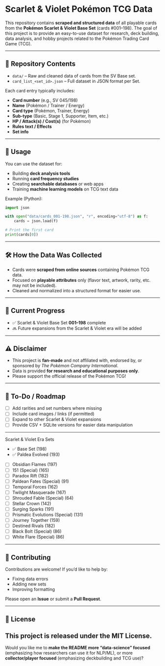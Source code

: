 # Scarlet & Violet Pokémon TCG Data

This repository contains **scraped and structured data** of all playable cards from the **Pokémon Scarlet & Violet Base Set** (cards #001–198).
The goal of this project is to provide an easy-to-use dataset for research, deck building, data analysis, and hobby projects related to the Pokémon Trading Card Game (TCG).

---

## 📂 Repository Contents

* `data/` – Raw and cleaned data of cards from the SV Base set.
* `card_list_<set_id>.json` – Full dataset in JSON format per Set.

Each card entry typically includes:

* **Card number** (e.g., SV 045/198)
* **Name** (Pokémon / Trainer / Energy)
* **Card type** (Pokémon, Trainer, Energy)
* **Sub-type** (Basic, Stage 1, Supporter, Item, etc.)
* **HP / Attack(s) / Cost(s)** (for Pokémon)
* **Rules text / Effects**
* **Set info**

---

## 🚀 Usage

You can use the dataset for:

* Building **deck analysis tools**
* Running **card frequency studies**
* Creating **searchable databases** or web apps
* Training **machine learning models** on TCG text data

Example (Python):

```python
import json

with open("data/cards_001-198.json", "r", encoding="utf-8") as f:
    cards = json.load(f)

# Print the first card
print(cards[0])
```

---

## 🛠️ How the Data Was Collected

* Cards were **scraped from online sources** containing Pokémon TCG data.
* Focused on **playable attributes** only (flavor text, artwork, rarity, etc. may not be included).
* Cleaned and normalized into a structured format for easier use.

---

## 📅 Current Progress

* ✅ Scarlet & Violet Base Set **001–198** complete
* 🔜 Future expansions from the Scarlet & Violet era will be added

---

## ⚠️ Disclaimer

* This project is **fan-made** and not affiliated with, endorsed by, or sponsored by *The Pokémon Company International*.
* Data is provided **for research and educational purposes only**.
* Please support the official release of the Pokémon TCG!

---

## 📌 To-Do / Roadmap

* [ ] Add rarities and set numbers where missing
* [ ] Include card images / links (if permitted)
* [ ] Expand to other Scarlet & Violet expansions
* [ ] Provide CSV + SQLite versions for easier data manipulation

---
Scarlet & Violet Era Sets
* ✅  Base Set (198)
* ✅  Paldea Evolved (193)
* [ ]  Obsidian Flames (197)
* [ ]  151 (Special) (165)
* [ ]  Paradox Rift (182)
* [ ]  Paldean Fates (Special) (91)
* [ ]  Temporal Forces (162)
* [ ]  Twilight Masquerade (167)
* [ ]  Shrouded Fable (Special) (64)
* [ ]  Stellar Crown (142)
* [ ]  Surging Sparks (191)
* [ ]  Prismatic Evolutions (Special) (131)
* [ ]  Journey Together (159)
* [ ]  Destined Rivals (182)
* [ ]  Black Bolt (Special) (86)
* [ ]  White Flare (Special) (86)

---

## 🤝 Contributing

Contributions are welcome!
If you’d like to help by:

* Fixing data errors
* Adding new sets
* Improving formatting

Please open an **Issue** or submit a **Pull Request**.

---

## 📜 License

This project is released under the **MIT License**.
---

Would you like me to **make the README more “data-science” focused** (emphasizing how researchers can use it for NLP/ML), or more **collector/player focused** (emphasizing deckbuilding and TCG use)?
